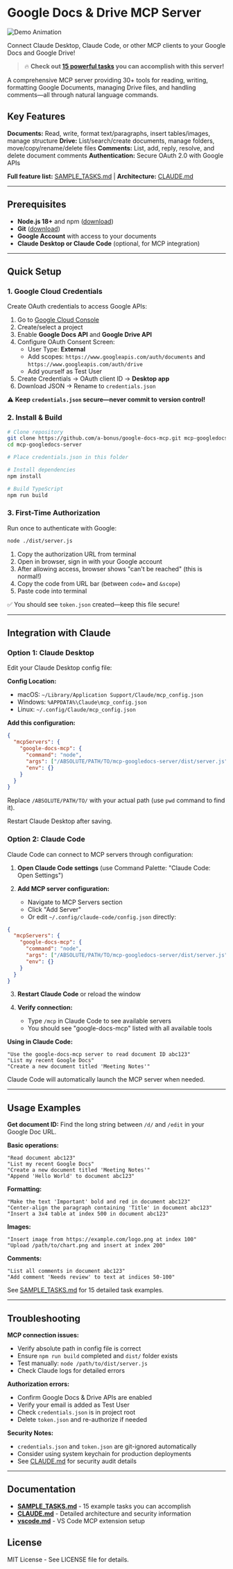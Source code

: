 # Google Docs & Drive MCP Server

![Demo Animation](assets/google.docs.mcp.1.gif)

Connect Claude Desktop, Claude Code, or other MCP clients to your Google Docs and Google Drive!

> 🔥 **Check out [15 powerful tasks](SAMPLE_TASKS.md) you can accomplish with this server!**

A comprehensive MCP server providing 30+ tools for reading, writing, formatting Google Documents, managing Drive files, and handling comments—all through natural language commands.

## Key Features

**Documents:** Read, write, format text/paragraphs, insert tables/images, manage structure
**Drive:** List/search/create documents, manage folders, move/copy/rename/delete files
**Comments:** List, add, reply, resolve, and delete document comments
**Authentication:** Secure OAuth 2.0 with Google APIs

**Full feature list:** [SAMPLE_TASKS.md](SAMPLE_TASKS.md) | **Architecture:** [CLAUDE.md](CLAUDE.md)

---

## Prerequisites

- **Node.js 18+** and npm ([download](https://nodejs.org/))
- **Git** ([download](https://git-scm.com/downloads))
- **Google Account** with access to your documents
- **Claude Desktop or Claude Code** (optional, for MCP integration)

---

## Quick Setup

### 1. Google Cloud Credentials

Create OAuth credentials to access Google APIs:

1. Go to [Google Cloud Console](https://console.cloud.google.com/)
2. Create/select a project
3. Enable **Google Docs API** and **Google Drive API**
4. Configure OAuth Consent Screen:
   - User Type: **External**
   - Add scopes: `https://www.googleapis.com/auth/documents` and `https://www.googleapis.com/auth/drive`
   - Add yourself as Test User
5. Create Credentials → OAuth client ID → **Desktop app**
6. Download JSON → Rename to `credentials.json`

⚠️ **Keep `credentials.json` secure—never commit to version control!**

### 2. Install & Build

```bash
# Clone repository
git clone https://github.com/a-bonus/google-docs-mcp.git mcp-googledocs-server
cd mcp-googledocs-server

# Place credentials.json in this folder

# Install dependencies
npm install

# Build TypeScript
npm run build
```

### 3. First-Time Authorization

Run once to authenticate with Google:

```bash
node ./dist/server.js
```

1. Copy the authorization URL from terminal
2. Open in browser, sign in with your Google account
3. After allowing access, browser shows "can't be reached" (this is normal!)
4. Copy the code from URL bar (between `code=` and `&scope`)
5. Paste code into terminal

✅ You should see `token.json` created—keep this file secure!

---

## Integration with Claude

### Option 1: Claude Desktop

Edit your Claude Desktop config file:

**Config Location:**
- macOS: `~/Library/Application Support/Claude/mcp_config.json`
- Windows: `%APPDATA%\Claude\mcp_config.json`
- Linux: `~/.config/Claude/mcp_config.json`

**Add this configuration:**
```json
{
  "mcpServers": {
    "google-docs-mcp": {
      "command": "node",
      "args": ["/ABSOLUTE/PATH/TO/mcp-googledocs-server/dist/server.js"],
      "env": {}
    }
  }
}
```

Replace `/ABSOLUTE/PATH/TO/` with your actual path (use `pwd` command to find it).

Restart Claude Desktop after saving.

### Option 2: Claude Code

Claude Code can connect to MCP servers through configuration:

1. **Open Claude Code settings** (use Command Palette: "Claude Code: Open Settings")

2. **Add MCP server configuration:**
   - Navigate to MCP Servers section
   - Click "Add Server"
   - Or edit `~/.config/claude-code/config.json` directly:

```json
{
  "mcpServers": {
    "google-docs-mcp": {
      "command": "node",
      "args": ["/ABSOLUTE/PATH/TO/mcp-googledocs-server/dist/server.js"],
      "env": {}
    }
  }
}
```

3. **Restart Claude Code** or reload the window

4. **Verify connection:**
   - Type `/mcp` in Claude Code to see available servers
   - You should see "google-docs-mcp" listed with all available tools

**Using in Claude Code:**
```
"Use the google-docs-mcp server to read document ID abc123"
"List my recent Google Docs"
"Create a new document titled 'Meeting Notes'"
```

Claude Code will automatically launch the MCP server when needed.

---

## Usage Examples

**Get document ID:** Find the long string between `/d/` and `/edit` in your Google Doc URL.

**Basic operations:**
```
"Read document abc123"
"List my recent Google Docs"
"Create a new document titled 'Meeting Notes'"
"Append 'Hello World' to document abc123"
```

**Formatting:**
```
"Make the text 'Important' bold and red in document abc123"
"Center-align the paragraph containing 'Title' in document abc123"
"Insert a 3x4 table at index 500 in document abc123"
```

**Images:**
```
"Insert image from https://example.com/logo.png at index 100"
"Upload /path/to/chart.png and insert at index 200"
```

**Comments:**
```
"List all comments in document abc123"
"Add comment 'Needs review' to text at indices 50-100"
```

See [SAMPLE_TASKS.md](SAMPLE_TASKS.md) for 15 detailed task examples.

---

## Troubleshooting

**MCP connection issues:**
- Verify absolute path in config file is correct
- Ensure `npm run build` completed and `dist/` folder exists
- Test manually: `node /path/to/dist/server.js`
- Check Claude logs for detailed errors

**Authorization errors:**
- Confirm Google Docs & Drive APIs are enabled
- Verify your email is added as Test User
- Check `credentials.json` is in project root
- Delete `token.json` and re-authorize if needed

**Security Notes:**
- `credentials.json` and `token.json` are git-ignored automatically
- Consider using system keychain for production deployments
- See [CLAUDE.md](CLAUDE.md) for security audit details

---

## Documentation

- **[SAMPLE_TASKS.md](SAMPLE_TASKS.md)** - 15 example tasks you can accomplish
- **[CLAUDE.md](CLAUDE.md)** - Detailed architecture and security information
- **[vscode.md](vscode.md)** - VS Code MCP extension setup

## License

MIT License - See LICENSE file for details.
